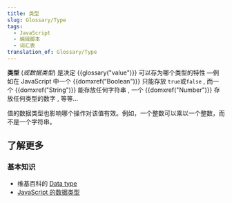 ```yaml
---
title: 类型
slug: Glossary/Type
tags:
  - JavaScript
  - 编辑脚本
  - 词汇表
translation_of: Glossary/Type
---
```

**类型** (_或数据类型_) 是决定 {{glossary("value")}} 可以存为哪个类型的特性 —例如在 JavaScript 中一个 {{domxref("Boolean")}} 只能存放 `true`或`false` , 而一个 {{domxref("String")}} 能存放任何字符串 , 一个 {{domxref("Number")}} 存放任何类型的数字 , 等等...

值的数据类型也影响哪个操作对该值有效。例如，一个整数可以乘以一个整数，而不是一个字符串。

## 了解更多

### 基本知识

- 维基百科的 [Data type](https://zh.wikipedia.org/wiki/Data_type)
- [JavaScript 的数据类型](/zh-CN/docs/Web/JavaScript/Data_structures)
